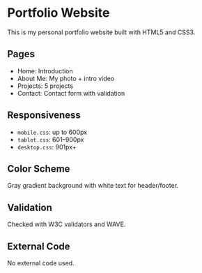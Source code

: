 # Portfolio Website

This is my personal portfolio website built with HTML5 and CSS3.

## Pages
- Home: Introduction
- About Me: My photo + intro video
- Projects: 5 projects
- Contact: Contact form with validation

## Responsiveness
- `mobile.css`: up to 600px
- `tablet.css`: 601–900px
- `desktop.css`: 901px+

## Color Scheme
Gray gradient background with white text for header/footer.

## Validation
Checked with W3C validators and WAVE.

## External Code
No external code used.
